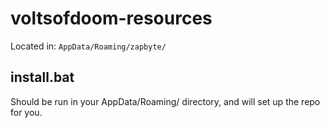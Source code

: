 # voltsofdoom-resources
Located in: ```AppData/Roaming/zapbyte/```

## install.bat
Should be run in your AppData/Roaming/ directory, and will set up the repo for you.